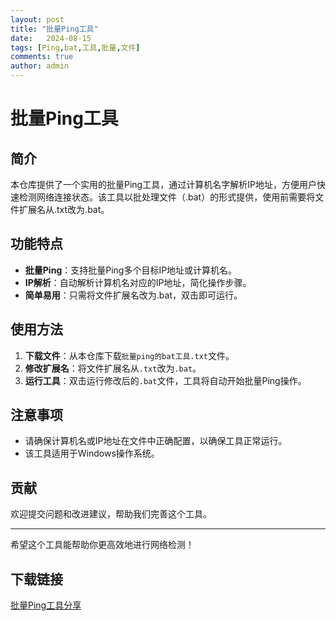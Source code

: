 ```yaml
---
layout: post
title: "批量Ping工具"
date:   2024-08-15
tags: [Ping,bat,工具,批量,文件]
comments: true
author: admin
---
```

# 批量Ping工具

## 简介

本仓库提供了一个实用的批量Ping工具，通过计算机名字解析IP地址，方便用户快速检测网络连接状态。该工具以批处理文件（.bat）的形式提供，使用前需要将文件扩展名从.txt改为.bat。

## 功能特点

- **批量Ping**：支持批量Ping多个目标IP地址或计算机名。
- **IP解析**：自动解析计算机名对应的IP地址，简化操作步骤。
- **简单易用**：只需将文件扩展名改为.bat，双击即可运行。

## 使用方法

1. **下载文件**：从本仓库下载`批量ping的bat工具.txt`文件。
2. **修改扩展名**：将文件扩展名从`.txt`改为`.bat`。
3. **运行工具**：双击运行修改后的`.bat`文件，工具将自动开始批量Ping操作。

## 注意事项

- 请确保计算机名或IP地址在文件中正确配置，以确保工具正常运行。
- 该工具适用于Windows操作系统。

## 贡献

欢迎提交问题和改进建议，帮助我们完善这个工具。

---

希望这个工具能帮助你更高效地进行网络检测！

## 下载链接

[批量Ping工具分享](https://pan.quark.cn/s/0f3405b45452)
